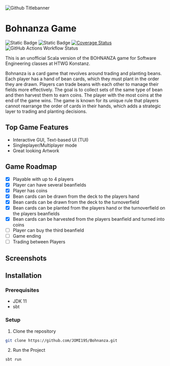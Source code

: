 ![Github Titlebanner](https://github.com/JOMI195/Bohnanza/assets/57303615/9865f1ab-1742-4d8c-8375-c3a7397867fa)

# Bohnanza Game

<p align="left">
  <img alt="Static Badge" src="https://hits.dwyl.com/JOMI195/Bohnanza.svg?style=flat-square">
  <img alt="Static Badge" src="https://img.shields.io/badge/FUN-100_%25-blue">
  <a href="https://coveralls.io/github/JOMI195/Bohnanza?branch=development">
    <img src="https://coveralls.io/repos/github/JOMI195/Bohnanza/badge.svg?branch=development" alt="Coverage Status">
  </a>
  <img src="https://img.shields.io/github/actions/workflow/status/JOMI195/Bohnanza/scala.yml" alt="GitHub Actions Workflow Status">
</p>

This is an unofficial Scala version of the BOHNANZA game for Software Engineering classes at HTWG Konstanz.

Bohnanza is a card game that revolves around trading and planting beans. Each player has a hand of bean cards, which they must plant in the order they are drawn. Players can trade beans with each other to manage their fields more effectively. The goal is to collect sets of the same type of bean and then harvest them to earn coins. The player with the most coins at the end of the game wins. The game is known for its unique rule that players cannot rearrange the order of cards in their hands, which adds a strategic layer to trading and planting decisions.

## Top Game Features

* Interactive GUI, Text-based UI (TUI)
* Singleplayer/Multiplayer mode
* Great looking Artwork

## Game Roadmap
- [x] Playable with up to 4 players
- [x] Player can have several beanfields
- [x] Player has coins
- [x] Bean cards can be drawn from the deck to the players hand
- [x] Bean cards can be drawn from the deck to the turnoverfield
- [x] Bean cards can be planted from the players hand or the turnoverfield on the players beanfields
- [x] Bean cards can be harvested from the players beanfield and turned into coins
- [ ] Player can buy the third beanfield
- [ ] Game ending
- [ ] Trading between Players

## Screenshots

## Installation
### Prerequisites
- JDK 11
- sbt

### Setup
1. Clone the repository
```bash
git clone https://github.com/JOMI195/Bohnanza.git
```
2. Run the Project
```bash
sbt run
```

